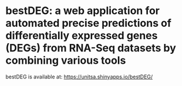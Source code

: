 # bestDEG: a web application for automated precise predictions of differentially expressed genes (DEGs) from RNA-Seq datasets by combining various tools

bestDEG is available at: https://unitsa.shinyapps.io/bestDEG/

